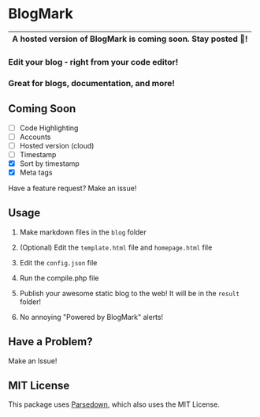 # BlogMark

| A hosted version of BlogMark is coming soon. Stay posted :eyes:!
| ---

### Edit your blog - right from your code editor!

### Great for blogs, documentation, and more!

## Coming Soon

- [ ] Code Highlighting
- [ ] Accounts
- [ ] Hosted version (cloud)
- [ ] Timestamp
- [x] Sort by timestamp
- [x] Meta tags

Have a feature request? Make an issue!

## Usage

1. Make markdown files in the `blog` folder

2. (Optional) Edit the `template.html` file and `homepage.html` file

3. Edit the `config.json` file

4. Run the compile.php file

5. Publish your awesome static blog to the web! It will be in the `result` folder!

6. No annoying "Powered by BlogMark" alerts!

## Have a Problem?

Make an Issue!

## MIT License

This package uses [Parsedown](https://github.com/erusev/parsedown), which also uses the MIT License.
